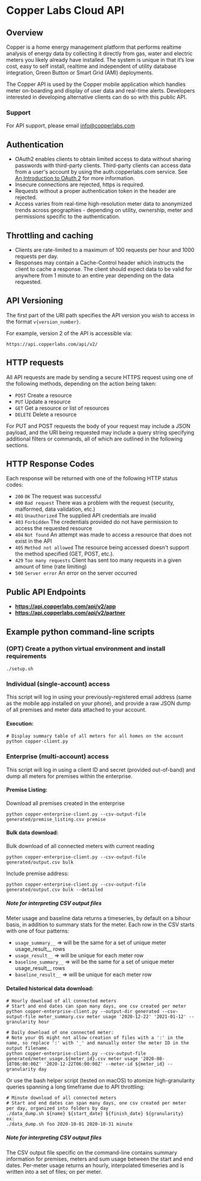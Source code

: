 # Copper Labs Cloud API

## Overview

Copper is a home energy management platform that performs realtime analysis of energy data by collecting it directly from gas, water and electric meters you likely already have installed. The system is unique in that it’s low cost, easy to self install, realtime and independent of utility database integration, Green Button or Smart Grid (AMI) deployments.

The Copper API is used by the Copper mobile application which handles meter on-boarding and display of user data and real-time alerts. Developers interested in developing alternative clients can do so with this public API.

### Support
For API support, please email info@copperlabs.com

## Authentication
* OAuth2 enables clients to obtain limited access to data without sharing passwords with third-party clients. Third-party clients can access data from a user's account by using the auth.copperlabs.com service. See [An Introduction to OAuth 2](https://www.digitalocean.com/community/tutorials/an-introduction-to-oauth-2) for more information.
* Insecure connections are rejected, https is required.
* Requests without a proper authentication token in the header are rejected.
* Access varies from real-time high-resolution meter data to anonymized trends across geographies - depending on utility, ownership, meter and permissions specific to the authentication.

## Throttling and caching
* Clients are rate-limited to a maximum of 100 requests per hour and 1000 requests per day.
* Responses may contain a Cache-Control header which instructs the client to cache a response. The client should expect data to be valid for anywhere from 1 minute to an entire year depending on the data requested.

## API Versioning
The first part of the URI path specifies the API version you wish to access in the format `v{version_number}`.

For example, version 2 of the API is accessible via:

```no-highlight
https://api.copperlabs.com/api/v2/
```

## HTTP requests
All API requests are made by sending a secure HTTPS request using one of the following methods, depending on the action being taken:

* `POST` Create a resource
* `PUT` Update a resource
* `GET` Get a resource or list of resources
* `DELETE` Delete a resource

For PUT and POST requests the body of your request may include a JSON payload, and the URI being requested may include a query string specifying additional filters or commands, all of which are outlined in the following sections.

## HTTP Response Codes
Each response will be returned with one of the following HTTP status codes:

* `200` `OK` The request was successful
* `400` `Bad request` There was a problem with the request (security, malformed, data validation, etc.)
* `401` `Unauthorized` The supplied API credentials are invalid
* `403` `Forbidden` The credentials provided do not have permission to access the requested resource
* `404` `Not found` An attempt was made to access a resource that does not exist in the API
* `405` `Method not allowed` The resource being accessed doesn't support the method specified (GET, POST, etc.).
* `429` `Too many requests` Client has sent too many requests in a given amount of time (rate limiting)
* `500` `Server error` An error on the server occurred

## Public API Endpoints
- **https://api.copperlabs.com/api/v2/app**
- **https://api.copperlabs.com/api/v2/partner**

## Example python command-line scripts

### (OPT) Create a python virtual environment and install requirements
```
./setup.sh
```

### Individual (single-account) access
This script will log in using your previously-registered email address (same as the mobile app installed on your phone), and provide a raw JSON dump of all premises and meter data attached to your account.

#### Execution:
```
# Display summary table of all meters for all homes on the account
python copper-client.py
```

### Enterprise (multi-account) access
This script will log in using a client ID and secret (provided out-of-band) and dump all meters for premises within the enterprise.

#### Premise Listing:
Download all premises created in the enterprise
```
python copper-enterprise-client.py --csv-output-file generated/premise_listing.csv premise
```

#### Bulk data download:
Bulk download of all connected meters with current reading
```
python copper-enterprise-client.py --csv-output-file generated/output.csv bulk
```
Include premise address:
```
python copper-enterprise-client.py --csv-output-file generated/output.csv bulk --detailed
```

##### Note for interpreting CSV output files
Meter usage and baseline data returns a timeseries, by default on a bihour basis, in addition to summary stats for the meter. Each row in the CSV starts with one of four patterns:
- `usage_summary__` => will be the same for a set of unique meter usage_result__ rows
- `usage_result__` => will be unique for each meter row
- `baseline_summary__` => will be the same for a set of unique meter usage_result__ rows
- `baseline_result__` => will be unique for each meter row

#### Detailed historical data download:
```
# Hourly download of all connected meters
# Start and end dates can span many days, one csv created per meter
python copper-enterprise-client.py --output-dir generated --csv-output-file meter_summary.csv meter usage '2020-12-22' '2021-01-12' --granularity hour
```
```
# Daily download of one connected meter:
# Note your OS might not allow creation of files with a ':' in the name, so replace ':' with '_' and manually enter the meter ID in the output filename.
python copper-enterprise-client.py --csv-output-file generated/meter_usage.${meter_id}.csv meter usage '2020-08-18T06:00:00Z' '2020-12-22T06:00:00Z' --meter-id ${meter_id} --granularity day
```
Or use the bash helper script (tested on macOS) to atomize high-granularity queries spanning a long timeframe due to API throttling:
```
# Minute download of all connected meters
# Start and end dates can span many days, one csv created per meter per day, organized into folders by day
./data_dump.sh ${name} ${start_date} ${finish_date} ${granularity}
ex:
./data_dump.sh foo 2020-10-01 2020-10-31 minute
```

##### Note for interpreting CSV output files
The CSV output file specific on the command-line contains summary information for premises, meters and sum usage between the start and end dates. Per-meter usage returns an hourly, interpolated timeseries and is written into a set of files; on per meter.
